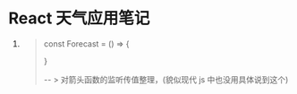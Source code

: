 # React 天气应用笔记

1. > const Forecast = () => { 
   >
   > }
   >
   > -- > 对箭头函数的监听传值整理，(貌似现代 js 中也没用具体说到这个)

